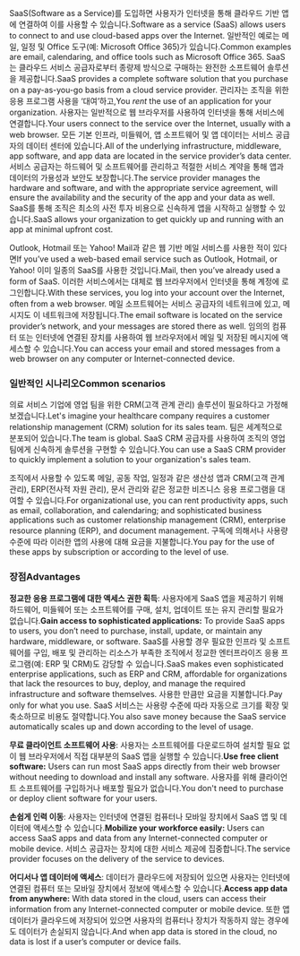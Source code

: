 <span data-ttu-id="26379-101">SaaS(Software as a Service)를 도입하면 사용자가 인터넷을 통해 클라우드 기반 앱에 연결하여 이를 사용할 수 있습니다.</span><span class="sxs-lookup"><span data-stu-id="26379-101">Software as a service (SaaS) allows users to connect to and use cloud-based apps over the Internet.</span></span> <span data-ttu-id="26379-102">일반적인 예로는 메일, 일정 및 Office 도구(예: Microsoft Office 365)가 있습니다.</span><span class="sxs-lookup"><span data-stu-id="26379-102">Common examples are email, calendaring, and office tools such as Microsoft Office 365.</span></span> <span data-ttu-id="26379-103">SaaS는 클라우드 서비스 공급자로부터 종량제 방식으로 구매하는 완전한 소프트웨어 솔루션을 제공합니다.</span><span class="sxs-lookup"><span data-stu-id="26379-103">SaaS provides a complete software solution that you purchase on a pay-as-you-go basis from a cloud service provider.</span></span> <span data-ttu-id="26379-104">관리자는 조직을 위한 응용 프로그램 사용을 ‘대여’하고,</span><span class="sxs-lookup"><span data-stu-id="26379-104">You *rent* the use of an application for your organization.</span></span> <span data-ttu-id="26379-105">사용자는 일반적으로 웹 브라우저를 사용하여 인터넷을 통해 서비스에 연결합니다.</span><span class="sxs-lookup"><span data-stu-id="26379-105">Your users connect to the service over the Internet, usually with a web browser.</span></span> <span data-ttu-id="26379-106">모든 기본 인프라, 미들웨어, 앱 소프트웨어 및 앱 데이터는 서비스 공급자의 데이터 센터에 있습니다.</span><span class="sxs-lookup"><span data-stu-id="26379-106">All of the underlying infrastructure, middleware, app software, and app data are located in the service provider’s data center.</span></span> <span data-ttu-id="26379-107">서비스 공급자는 하드웨어 및 소프트웨어를 관리하고 적절한 서비스 계약을 통해 앱과 데이터의 가용성과 보안도 보장합니다.</span><span class="sxs-lookup"><span data-stu-id="26379-107">The service provider manages the hardware and software, and with the appropriate service agreement, will ensure the availability and the security of the app and your data as well.</span></span> <span data-ttu-id="26379-108">SaaS를 통해 조직은 최소의 사전 투자 비용으로 신속하게 앱을 시작하고 실행할 수 있습니다.</span><span class="sxs-lookup"><span data-stu-id="26379-108">SaaS allows your organization to get quickly up and running with an app at minimal upfront cost.</span></span>

<span data-ttu-id="26379-109">Outlook, Hotmail 또는 Yahoo! Mail과 같은 웹 기반 메일 서비스를 사용한 적이 있다면</span><span class="sxs-lookup"><span data-stu-id="26379-109">If you’ve used a web-based email service such as Outlook, Hotmail, or Yahoo!</span></span> <span data-ttu-id="26379-110">이미 일종의 SaaS를 사용한 것입니다.</span><span class="sxs-lookup"><span data-stu-id="26379-110">Mail, then you’ve already used a form of SaaS.</span></span> <span data-ttu-id="26379-111">이러한 서비스에서는 대체로 웹 브라우저에서 인터넷을 통해 계정에 로그인합니다.</span><span class="sxs-lookup"><span data-stu-id="26379-111">With these services, you log into your account over the Internet, often from a web browser.</span></span> <span data-ttu-id="26379-112">메일 소프트웨어는 서비스 공급자의 네트워크에 있고, 메시지도 이 네트워크에 저장됩니다.</span><span class="sxs-lookup"><span data-stu-id="26379-112">The email software is located on the service provider’s network, and your messages are stored there as well.</span></span> <span data-ttu-id="26379-113">임의의 컴퓨터 또는 인터넷에 연결된 장치를 사용하여 웹 브라우저에서 메일 및 저장된 메시지에 액세스할 수 있습니다.</span><span class="sxs-lookup"><span data-stu-id="26379-113">You can access your email and stored messages from a web browser on any computer or Internet-connected device.</span></span>

### <a name="common-scenarios"></a><span data-ttu-id="26379-114">일반적인 시나리오</span><span class="sxs-lookup"><span data-stu-id="26379-114">Common scenarios</span></span>

<span data-ttu-id="26379-115">의료 서비스 기업에 영업 팀을 위한 CRM(고객 관계 관리) 솔루션이 필요하다고 가정해 보겠습니다.</span><span class="sxs-lookup"><span data-stu-id="26379-115">Let's imagine your healthcare company requires a customer relationship management (CRM) solution for its sales team.</span></span> <span data-ttu-id="26379-116">팀은 세계적으로 분포되어 있습니다.</span><span class="sxs-lookup"><span data-stu-id="26379-116">The team is global.</span></span> <span data-ttu-id="26379-117">SaaS CRM 공급자를 사용하여 조직의 영업 팀에게 신속하게 솔루션을 구현할 수 있습니다.</span><span class="sxs-lookup"><span data-stu-id="26379-117">You can use a SaaS CRM provider to quickly implement a solution to your organization's sales team.</span></span>

<span data-ttu-id="26379-118">조직에서 사용할 수 있도록 메일, 공동 작업, 일정과 같은 생산성 앱과 CRM(고객 관계 관리), ERP(전사적 자원 관리), 문서 관리와 같은 정교한 비즈니스 응용 프로그램을 대여할 수 있습니다.</span><span class="sxs-lookup"><span data-stu-id="26379-118">For organizational use, you can rent productivity apps, such as email, collaboration, and calendaring; and sophisticated business applications such as customer relationship management (CRM), enterprise resource planning (ERP), and document management.</span></span> <span data-ttu-id="26379-119">구독에 의해서나 사용량 수준에 따라 이러한 앱의 사용에 대해 요금을 지불합니다.</span><span class="sxs-lookup"><span data-stu-id="26379-119">You pay for the use of these apps by subscription or according to the level of use.</span></span>

### <a name="advantages"></a><span data-ttu-id="26379-120">장점</span><span class="sxs-lookup"><span data-stu-id="26379-120">Advantages</span></span>

<span data-ttu-id="26379-121">**정교한 응용 프로그램에 대한 액세스 권한 획득**: 사용자에게 SaaS 앱을 제공하기 위해 하드웨어, 미들웨어 또는 소프트웨어를 구매, 설치, 업데이트 또는 유지 관리할 필요가 없습니다.</span><span class="sxs-lookup"><span data-stu-id="26379-121">**Gain access to sophisticated applications:** To provide SaaS apps to users, you don’t need to purchase, install, update, or maintain any hardware, middleware, or software.</span></span> <span data-ttu-id="26379-122">SaaS를 사용할 경우 필요한 인프라 및 소프트웨어를 구입, 배포 및 관리하는 리소스가 부족한 조직에서 정교한 엔터프라이즈 응용 프로그램(예: ERP 및 CRM)도 감당할 수 있습니다.</span><span class="sxs-lookup"><span data-stu-id="26379-122">SaaS makes even sophisticated enterprise applications, such as ERP and CRM, affordable for organizations that lack the resources to buy, deploy, and manage the required infrastructure and software themselves.</span></span>
<span data-ttu-id="26379-123">사용한 만큼만 요금을 지불합니다.</span><span class="sxs-lookup"><span data-stu-id="26379-123">Pay only for what you use.</span></span> <span data-ttu-id="26379-124">SaaS 서비스는 사용량 수준에 따라 자동으로 크기를 확장 및 축소하므로 비용도 절약합니다.</span><span class="sxs-lookup"><span data-stu-id="26379-124">You also save money because the SaaS service automatically scales up and down according to the level of usage.</span></span>

<span data-ttu-id="26379-125">**무료 클라이언트 소프트웨어 사용**: 사용자는 소프트웨어를 다운로드하여 설치할 필요 없이 웹 브라우저에서 직접 대부분의 SaaS 앱을 실행할 수 있습니다.</span><span class="sxs-lookup"><span data-stu-id="26379-125">**Use free client software:** Users can run most SaaS apps directly from their web browser without needing to download and install any software.</span></span> <span data-ttu-id="26379-126">사용자를 위해 클라이언트 소프트웨어를 구입하거나 배포할 필요가 없습니다.</span><span class="sxs-lookup"><span data-stu-id="26379-126">You don't need to purchase or deploy client software for your users.</span></span>

<span data-ttu-id="26379-127">**손쉽게 인력 이동**: 사용자는 인터넷에 연결된 컴퓨터나 모바일 장치에서 SaaS 앱 및 데이터에 액세스할 수 있습니다.</span><span class="sxs-lookup"><span data-stu-id="26379-127">**Mobilize your workforce easily:** Users can access SaaS apps and data from any Internet-connected computer or mobile device.</span></span> <span data-ttu-id="26379-128">서비스 공급자는 장치에 대한 서비스 제공에 집중합니다.</span><span class="sxs-lookup"><span data-stu-id="26379-128">The service provider focuses on the delivery of the service to devices.</span></span>

<span data-ttu-id="26379-129">**어디서나 앱 데이터에 액세스**: 데이터가 클라우드에 저장되어 있으면 사용자는 인터넷에 연결된 컴퓨터 또는 모바일 장치에서 정보에 액세스할 수 있습니다.</span><span class="sxs-lookup"><span data-stu-id="26379-129">**Access app data from anywhere:** With data stored in the cloud, users can access their information from any Internet-connected computer or mobile device.</span></span> <span data-ttu-id="26379-130">또한 앱 데이터가 클라우드에 저장되어 있으면 사용자의 컴퓨터나 장치가 작동하지 않는 경우에도 데이터가 손실되지 않습니다.</span><span class="sxs-lookup"><span data-stu-id="26379-130">And when app data is stored in the cloud, no data is lost if a user’s computer or device fails.</span></span>